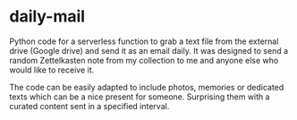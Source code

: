 # daily-mail

Python code for a serverless function to grab a text file from the external drive (Google drive) and send it as an email daily. It was designed to send a random Zettelkasten note from my collection to me and anyone else who would like to receive it.

The code can be easily adapted to include photos, memories or dedicated texts which can be a nice present for someone. Surprising them with a curated content sent in a specified interval.

